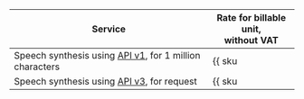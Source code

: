 | Service | Rate for billable unit,<br/>without VAT |
| ----- | ----- |
| Speech synthesis using [API v1](../../speechkit/tts/request.md), for 1 million characters | {{ sku|USD|ai.speech.tts_gpu|string }} |
| Speech synthesis using [API v3](../../speechkit/tts-v3/api-ref/grpc/index.md), for request | {{ sku|USD|ai.speech.tts.dialogue_platform|string }}  |